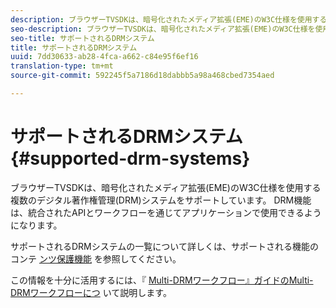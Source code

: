 ```yaml
---
description: ブラウザーTVSDKは、暗号化されたメディア拡張(EME)のW3C仕様を使用する複数のデジタル著作権管理(DRM)システムをサポートしています。 DRM機能は、統合されたAPIとワークフローを通じてアプリケーションで使用できるようになります。
seo-description: ブラウザーTVSDKは、暗号化されたメディア拡張(EME)のW3C仕様を使用する複数のデジタル著作権管理(DRM)システムをサポートしています。 DRM機能は、統合されたAPIとワークフローを通じてアプリケーションで使用できるようになります。
seo-title: サポートされるDRMシステム
title: サポートされるDRMシステム
uuid: 7dd30633-ab28-4fca-a662-c84e95f6ef16
translation-type: tm+mt
source-git-commit: 592245f5a7186d18dabbb5a98a468cbed7354aed

---
```



# サポートされるDRMシステム{#supported-drm-systems}

ブラウザーTVSDKは、暗号化されたメディア拡張(EME)のW3C仕様を使用する複数のデジタル著作権管理(DRM)システムをサポートしています。 DRM機能は、統合されたAPIとワークフローを通じてアプリケーションで使用できるようになります。

サポートされるDRMシステムの一覧について詳しくは、サポートされる機能のコンテ [ンツ保護機能](../../../release-notes/tvsdk-24-browser.md#table-hls-content-protection-features) を参照してください。

この情報を十分に活用するには、『 [Multi-DRMワークフロー』ガイドのMulti-DRMワークフローにつ](https://helpx.adobe.com/content/dam/help/en/primetime/drm/drm_multi_drm_workflows.pdf) いて説明します。
